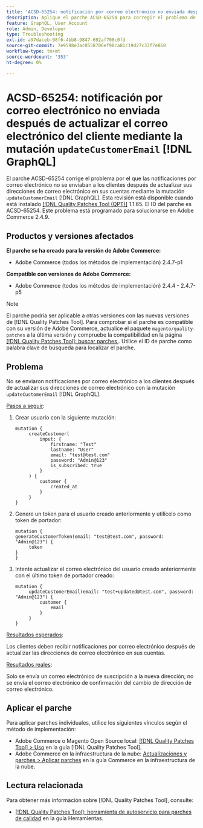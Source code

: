 ```yaml
---
title: 'ACSD-65254: notificación por correo electrónico no enviada después de actualizar el correo electrónico del cliente mediante updateCustomerEmail [!DNL GraphQL] mutation'
description: Aplique el parche ACSD-65254 para corregir el problema de Adobe Commerce por el que las notificaciones por correo electrónico no se enviaban a los clientes después de actualizar correctamente sus direcciones de correo electrónico en sus cuentas mediante la mutación updateCustomerEmail [!DNL GraphQL] mutation.
feature: GraphQL, User Account
role: Admin, Developer
type: Troubleshooting
exl-id: a97daceb-98f6-4bb8-9847-692af700c0fd
source-git-commit: 7e9598e3ac0558706ef98ca81c19d27c37f7e860
workflow-type: tm+mt
source-wordcount: '353'
ht-degree: 0%

---
```


# ACSD-65254: notificación por correo electrónico no enviada después de actualizar el correo electrónico del cliente mediante la mutación `updateCustomerEmail` [!DNL GraphQL]

El parche ACSD-65254 corrige el problema por el que las notificaciones por correo electrónico no se enviaban a los clientes después de actualizar sus direcciones de correo electrónico en sus cuentas mediante la mutación `updateCustomerEmail` [!DNL GraphQL]. Esta revisión está disponible cuando está instalado [[!DNL Quality Patches Tool (QPT)]](/help/tools/quality-patches-tool/quality-patches-tool-to-self-serve-quality-patches.md) 1.1.65. El ID del parche es ACSD-65254. Este problema está programado para solucionarse en Adobe Commerce 2.4.9.

## Productos y versiones afectados

**El parche se ha creado para la versión de Adobe Commerce:**

* Adobe Commerce (todos los métodos de implementación) 2.4.7-p1

**Compatible con versiones de Adobe Commerce:**

* Adobe Commerce (todos los métodos de implementación) 2.4.4 - 2.4.7-p5

>[!NOTE]
>
>El parche podría ser aplicable a otras versiones con las nuevas versiones de [!DNL Quality Patches Tool]. Para comprobar si el parche es compatible con su versión de Adobe Commerce, actualice el paquete `magento/quality-patches` a la última versión y compruebe la compatibilidad en la página [[!DNL Quality Patches Tool]: buscar parches ](https://experienceleague.adobe.com/tools/commerce-quality-patches/index.html?lang=es). Utilice el ID de parche como palabra clave de búsqueda para localizar el parche.

## Problema

No se enviaron notificaciones por correo electrónico a los clientes después de actualizar sus direcciones de correo electrónico con la mutación `updateCustomerEmail` [!DNL GraphQL].

<u>Pasos a seguir</u>:

1. Crear usuario con la siguiente mutación:

   ```
   mutation {
   	    createCustomer(
   		    input: {
   			    firstname: "Test"
   			    lastname: "User"
   			    email: "test@test.com"
   			    password: "Admin@123"
   			    is_subscribed: true
   		    }
   	    ) {
   		    customer {
   			    created_at
   		    }
   	    }
   }
   ```

1. Genere un token para el usuario creado anteriormente y utilícelo como token de portador:

   ```
   mutation {
   generateCustomerToken(email: "test@test.com", password: "Admin@123") {
   	    token
   }
   }
   ```

1. Intente actualizar el correo electrónico del usuario creado anteriormente con el último token de portador creado:

   ```
   mutation {
   	    updateCustomerEmail(email: "test+updated@test.com", password: "Admin@123") {
   		    customer {
   			    email
   		    }
   	    }
   }
   ```

<u>Resultados esperados</u>:

Los clientes deben recibir notificaciones por correo electrónico después de actualizar las direcciones de correo electrónico en sus cuentas.

<u>Resultados reales</u>:

Solo se envía un correo electrónico de suscripción a la nueva dirección; no se envía el correo electrónico de confirmación del cambio de dirección de correo electrónico.

## Aplicar el parche

Para aplicar parches individuales, utilice los siguientes vínculos según el método de implementación:

* Adobe Commerce o Magento Open Source local: [[!DNL Quality Patches Tool] > Uso](/help/tools/quality-patches-tool/usage.md) en la guía [!DNL Quality Patches Tool].
* Adobe Commerce en la infraestructura de la nube: [Actualizaciones y parches > Aplicar parches](https://experienceleague.adobe.com/docs/commerce-cloud-service/user-guide/develop/upgrade/apply-patches.html?lang=es) en la guía Commerce en la infraestructura de la nube.

## Lectura relacionada

Para obtener más información sobre [!DNL Quality Patches Tool], consulte:

* [[!DNL Quality Patches Tool]: herramienta de autoservicio para parches de calidad](/help/tools/quality-patches-tool/quality-patches-tool-to-self-serve-quality-patches.md) en la guía Herramientas.
